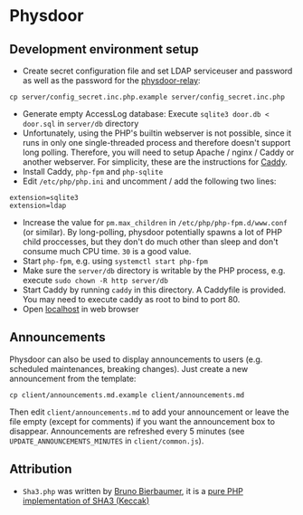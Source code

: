 # Physdoor
## Development environment setup
* Create secret configuration file and set LDAP serviceuser and password as well as the password for the [physdoor-relay](https://github.com/physcip/physdoor-relay):
```
cp server/config_secret.inc.php.example server/config_secret.inc.php
```
* Generate empty AccessLog database: Execute `sqlite3 door.db < door.sql` in `server/db` directory
* Unfortunately, using the PHP's builtin webserver is not possible, since it runs in only one single-threaded process and therefore doesn't support long polling. Therefore, you will need to setup Apache / nginx / Caddy or another webserver. For simplicity, these are the instructions for [Caddy](https://caddyserver.com/).
* Install Caddy, `php-fpm` and `php-sqlite`
* Edit `/etc/php/php.ini` and uncomment / add the following two lines:
```
extension=sqlite3
extension=ldap
```
* Increase the value for `pm.max_children` in `/etc/php/php-fpm.d/www.conf` (or similar). By long-polling, physdoor potentially spawns a lot of PHP child proccesses, but they don't do much other than sleep and don't consume much CPU time. `30` is a good value.
* Start `php-fpm`, e.g. using `systemctl start php-fpm`
* Make sure the `server/db` directory is writable by the PHP process, e.g. execute `sudo chown -R http server/db`
* Start Caddy by running `caddy` in this directory. A Caddyfile is provided. You may need to execute caddy as root to bind to port 80.
* Open [localhost](http://localhost) in web browser

## Announcements
Physdoor can also be used to display announcements to users (e.g. scheduled maintenances, breaking changes). Just create a new announcement from the template:
```
cp client/announcements.md.example client/announcements.md
```
Then edit `client/announcements.md` to add your announcement or leave the file empty (except for comments) if you want the announcement box to disappear. Announcements are refreshed every 5 minutes (see `UPDATE_ANNOUNCEMENTS_MINUTES` in `client/common.js`).

## Attribution
* `Sha3.php` was written by [Bruno Bierbaumer](https://github.com/0xbb), it is a [pure PHP implementation of SHA3 (Keccak)](https://github.com/0xbb/php-sha3)

